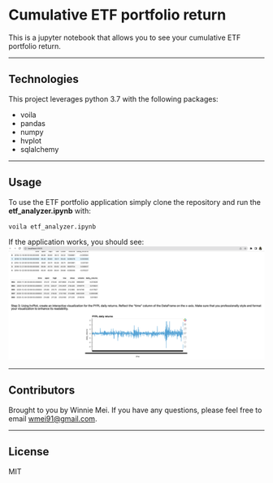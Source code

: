 # Cumulative ETF portfolio return

This is a jupyter notebook that allows you to see your cumulative ETF portfolio return.

---

## Technologies

This project leverages python 3.7 with the following packages:

* voila
* pandas
* numpy
* hvplot
* sqlalchemy


---

## Usage

To use the ETF portfolio application simply clone the repository and run the **etf_analyzer.ipynb** with:

```python
voila etf_analyzer.ipynb
```
If the application works, you should see:
![ETF Portfolio Return App](VoilaImage.png)

---

## Contributors

Brought to you by Winnie Mei. If you have any questions, please feel free to email wmei91@gmail.com.

---

## License

MIT